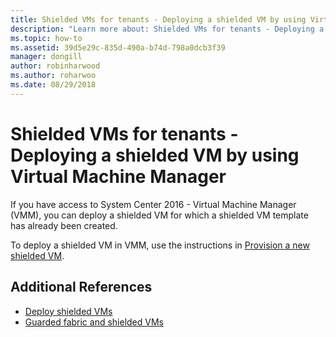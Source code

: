 ```yaml
---
title: Shielded VMs for tenants - Deploying a shielded VM by using Virtual Machine Manager
description: "Learn more about: Shielded VMs for tenants - Deploying a shielded VM by using Virtual Machine Manager"
ms.topic: how-to
ms.assetid: 39d5e29c-835d-490a-b74d-798a0dcb3f39
manager: dongill
author: robinharwood
ms.author: roharwoo
ms.date: 08/29/2018
---
```


# Shielded VMs for tenants - Deploying a shielded VM by using Virtual Machine Manager

If you have access to System Center 2016 - Virtual Machine Manager (VMM), you can deploy a shielded VM for which a shielded VM template has already been created.

To deploy a shielded VM in VMM, use the instructions in [Provision a new shielded VM](/system-center/vmm/guarded-deploy-vm#provision-a-new-shielded-vm).

## Additional References

- [Deploy shielded VMs](guarded-fabric-configuration-scenarios-for-shielded-vms-overview.md)
- [Guarded fabric and shielded VMs](guarded-fabric-and-shielded-vms-top-node.md)

